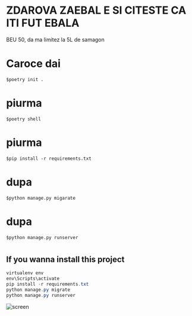 
# ZDAROVA ZAEBAL E SI CITESTE CA ITI FUT EBALA

BEU 50, da ma limitez la 5L de samagon

# Caroce dai  
  
    $poetry init .


# piurma 
  
    $poetry shell


# piurma 
    
    $pip install -r requirements.txt

# dupa 
    
    $python manage.py migarate


# dupa 
    
    $python manage.py runserver
		
#

## If you wanna install this project
```powershell
virtualenv env
env\Scripts\activate
pip install -r requirements.txt
python manage.py migrate
python manage.py runserver
```

![screen](https://github.com/WinterOdin/car-rental-with-Django/blob/master/screenshot/index.png)
